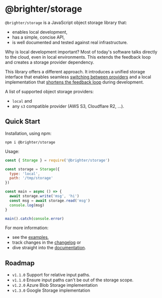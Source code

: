 # @brighter/storage

`@brighter/storage` is a JavaScript object storage library that:

- enables local development,
- has a simple, concise API,
- is well documented and tested against real infrastructure.

Why is local development important? Most of today's software talks directly to the cloud, even in local environments. This extends the feedback loop and creates a storage provider dependency.

This library offers a different approach. It introduces a unified storage interface that enables seamless [switching between providers](https://www.cloudflare.com/learning/cloud/what-is-vendor-lock-in/) and a local implementation that [shortens the feedback loop](https://twitter.com/kentbeck/status/531964254946328576) during development.

A list of supported object storage providers:

- `local` and
- any `s3` compatible provider (AWS S3, Cloudflare R2, ...).

## Quick Start

Installation, using npm:

```
npm i @brighter/storage
```

Usage:

```js
const { Storage } = require('@brighter/storage')

const storage = Storage({
  type: 'local',
  path: '/tmp/storage'
})

const main = async () => {
  await storage.write('msg', 'hi')
  const msg = await storage.read('msg')
  console.log(msg)
}

main().catch(console.error)
```

For more information:

- see the [examples](examples/README.md),
- track changes in the [changelog](changelog.md) or
- dive straight into the [documentation](docs/README.md).

## Roadmap

- `v1.1.0` Support for relative input paths.
- `v1.1.0` Ensure input paths can't be out of the storage scope.
- `v1.2.0` Azure Blob Storage implementation
- `v1.3.0` Google Storage implementation
